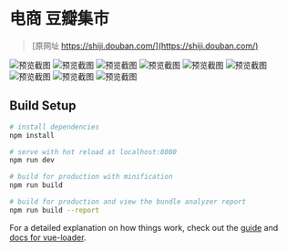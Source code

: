 # 电商 豆瓣集市

> [原网址 https://shiji.douban.com/](https://shiji.douban.com/)

![预览截图](https://github.com/wwenj/dou-ban/raw/master/Screenshots/md1.png)
![预览截图](https://github.com/wwenj/dou-ban/raw/master/Screenshots/md2.png)
![预览截图](https://github.com/wwenj/dou-ban/raw/master/Screenshots/md3.png)
![预览截图](https://github.com/wwenj/dou-ban/raw/master/Screenshots/md4.png)
![预览截图](https://github.com/wwenj/dou-ban/raw/master/Screenshots/md5.png)
![预览截图](https://github.com/wwenj/dou-ban/raw/master/Screenshots/md6.png)
![预览截图](https://github.com/wwenj/dou-ban/raw/master/Screenshots/md7.png)
![预览截图](https://github.com/wwenj/dou-ban/raw/master/Screenshots/md8.png)
![预览截图](https://github.com/wwenj/dou-ban/raw/master/Screenshots/md9.png)























## Build Setup

``` bash
# install dependencies
npm install

# serve with hot reload at localhost:8080
npm run dev

# build for production with minification
npm run build

# build for production and view the bundle analyzer report
npm run build --report
```

For a detailed explanation on how things work, check out the [guide](http://vuejs-templates.github.io/webpack/) and [docs for vue-loader](http://vuejs.github.io/vue-loader).
